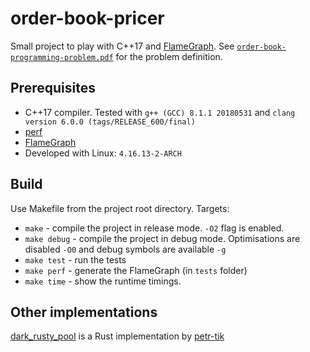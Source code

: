 # order-book-pricer

Small project to play with C++17 and [FlameGraph](https://github.com/brendangregg/FlameGraph). See [`order-book-programming-problem.pdf`](https://github.com/ludwigpacifici/order-book-pricer/blob/master/order-book-programming-problem.pdf) for the problem definition.

## Prerequisites

* C++17 compiler. Tested with `g++ (GCC) 8.1.1 20180531` and `clang version 6.0.0 (tags/RELEASE_600/final)`
* [perf](https://perf.wiki.kernel.org/index.php/Main_Page)
* [FlameGraph](https://github.com/brendangregg/FlameGraph)
* Developed with Linux: `4.16.13-2-ARCH`

## Build

Use Makefile from the project root directory. Targets:

* `make` - compile the project in release mode. `-O2` flag is enabled.
* `make debug` - compile the project in debug mode. Optimisations are disabled `-O0` and debug symbols are available `-g`
* `make test` - run the tests
* `make perf` - generate the FlameGraph (in `tests` folder)
* `make time` - show the runtime timings.

## Other implementations

[dark_rusty_pool](https://github.com/petr-tik/dark_rusty_pool) is a Rust implementation by [petr-tik](https://github.com/petr-tik)
